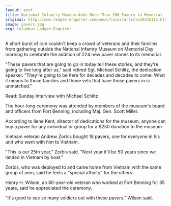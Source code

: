 ```yaml
---
layout: post
title: National Infantry Museum Adds More Than 200 Pavers to Memorial
original: http://www.ledger-enquirer.com/news/local/article29455114.html
image: pavers.jpg
org: Columbus Ledger-Enquirer
---
```


A short burst of rain couldn't keep a crowd of veterans and their families from gathering outside the National Infantry Museum on Memorial Day morning to celebrate the addition of 224 new paver stones to its memorial.

<!--break-->

"These pavers that are going to go in today tell these stories, and they're going to live long after us," said retired Sgt. Michael Schlitz, the dedication speaker. "They're going to be here for decades and decades to come. What it means to those families and those vets that have those pavers in is unmatched."

Read: Sunday Interview with Michael Schlitz

The hour-long ceremony was attended by members of the museum's board and officers from Fort Benning, including Maj. Gen. Scott Miller.

According to Ilene Kent, director of dedications for the museum, anyone can buy a paver for any individual or group for a $250 donation to the museum.

Vietnam veteran Andrew Zorbis bought 18 pavers, one for everyone in his unit who went with him to Vietnam.

"This is our 25th year," Zorbis said. "Next year it'll be 50 years since we landed in Vietnam by boat."

Zorbis, who was deployed to and came home from Vietnam with the same group of men, said he feels a "special affinity" for the others.

Henry H. Wilson, an 80-year-old veteran who worked at Fort Benning for 35 years, said he appreciated the ceremony.

"It's good to see so many soldiers out with these pavers," Wilson said.